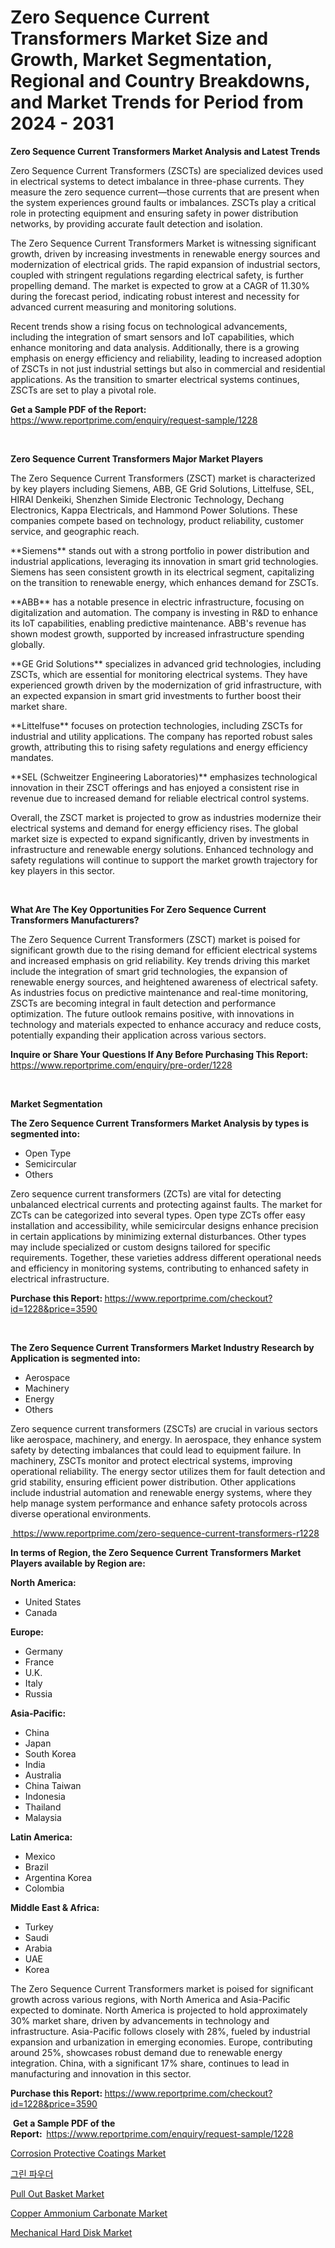 <p><h1>Zero Sequence Current Transformers Market Size and Growth, Market Segmentation, Regional and Country Breakdowns, and Market Trends for Period from 2024 -  2031</h1></p><p><strong>Zero Sequence Current Transformers Market Analysis and Latest Trends</strong></p>
<p><p>Zero Sequence Current Transformers (ZSCTs) are specialized devices used in electrical systems to detect imbalance in three-phase currents. They measure the zero sequence current—those currents that are present when the system experiences ground faults or imbalances. ZSCTs play a critical role in protecting equipment and ensuring safety in power distribution networks, by providing accurate fault detection and isolation.</p><p>The Zero Sequence Current Transformers Market is witnessing significant growth, driven by increasing investments in renewable energy sources and modernization of electrical grids. The rapid expansion of industrial sectors, coupled with stringent regulations regarding electrical safety, is further propelling demand. The market is expected to grow at a CAGR of 11.30% during the forecast period, indicating robust interest and necessity for advanced current measuring and monitoring solutions.</p><p>Recent trends show a rising focus on technological advancements, including the integration of smart sensors and IoT capabilities, which enhance monitoring and data analysis. Additionally, there is a growing emphasis on energy efficiency and reliability, leading to increased adoption of ZSCTs in not just industrial settings but also in commercial and residential applications. As the transition to smarter electrical systems continues, ZSCTs are set to play a pivotal role.</p></p>
<p><strong>Get a Sample PDF of the Report:&nbsp;</strong> <a href="https://www.reportprime.com/enquiry/request-sample/1228">https://www.reportprime.com/enquiry/request-sample/1228</a></p>
<p>&nbsp;</p>
<p><strong>Zero Sequence Current Transformers Major Market Players</strong></p>
<p><p>The Zero Sequence Current Transformers (ZSCT) market is characterized by key players including Siemens, ABB, GE Grid Solutions, Littelfuse, SEL, HIRAI Denkeiki, Shenzhen Simide Electronic Technology, Dechang Electronics, Kappa Electricals, and Hammond Power Solutions. These companies compete based on technology, product reliability, customer service, and geographic reach.</p><p>**Siemens** stands out with a strong portfolio in power distribution and industrial applications, leveraging its innovation in smart grid technologies. Siemens has seen consistent growth in its electrical segment, capitalizing on the transition to renewable energy, which enhances demand for ZSCTs.</p><p>**ABB** has a notable presence in electric infrastructure, focusing on digitalization and automation. The company is investing in R&D to enhance its IoT capabilities, enabling predictive maintenance. ABB's revenue has shown modest growth, supported by increased infrastructure spending globally.</p><p>**GE Grid Solutions** specializes in advanced grid technologies, including ZSCTs, which are essential for monitoring electrical systems. They have experienced growth driven by the modernization of grid infrastructure, with an expected expansion in smart grid investments to further boost their market share.</p><p>**Littelfuse** focuses on protection technologies, including ZSCTs for industrial and utility applications. The company has reported robust sales growth, attributing this to rising safety regulations and energy efficiency mandates.</p><p>**SEL (Schweitzer Engineering Laboratories)** emphasizes technological innovation in their ZSCT offerings and has enjoyed a consistent rise in revenue due to increased demand for reliable electrical control systems.</p><p>Overall, the ZSCT market is projected to grow as industries modernize their electrical systems and demand for energy efficiency rises. The global market size is expected to expand significantly, driven by investments in infrastructure and renewable energy solutions. Enhanced technology and safety regulations will continue to support the market growth trajectory for key players in this sector.</p></p>
<p>&nbsp;</p>
<p><strong>What Are The Key Opportunities For Zero Sequence Current Transformers Manufacturers?</strong></p>
<p><p>The Zero Sequence Current Transformers (ZSCT) market is poised for significant growth due to the rising demand for efficient electrical systems and increased emphasis on grid reliability. Key trends driving this market include the integration of smart grid technologies, the expansion of renewable energy sources, and heightened awareness of electrical safety. As industries focus on predictive maintenance and real-time monitoring, ZSCTs are becoming integral in fault detection and performance optimization. The future outlook remains positive, with innovations in technology and materials expected to enhance accuracy and reduce costs, potentially expanding their application across various sectors.</p></p>
<p><strong>Inquire or Share Your Questions If Any Before Purchasing This Report:</strong> <a href="https://www.reportprime.com/enquiry/pre-order/1228">https://www.reportprime.com/enquiry/pre-order/1228</a></p>
<p>&nbsp;</p>
<p><strong>Market Segmentation</strong></p>
<p><strong>The Zero Sequence Current Transformers Market Analysis by types is segmented into:</strong></p>
<p><ul><li>Open Type</li><li>Semicircular</li><li>Others</li></ul></p>
<p><p>Zero sequence current transformers (ZCTs) are vital for detecting unbalanced electrical currents and protecting against faults. The market for ZCTs can be categorized into several types. Open type ZCTs offer easy installation and accessibility, while semicircular designs enhance precision in certain applications by minimizing external disturbances. Other types may include specialized or custom designs tailored for specific requirements. Together, these varieties address different operational needs and efficiency in monitoring systems, contributing to enhanced safety in electrical infrastructure.</p></p>
<p><strong>Purchase this Report:&nbsp;</strong><a href="https://www.reportprime.com/checkout?id=1228&price=3590">https://www.reportprime.com/checkout?id=1228&price=3590</a></p>
<p>&nbsp;</p>
<p><strong>The Zero Sequence Current Transformers Market Industry Research by Application is segmented into:</strong></p>
<p><ul><li>Aerospace</li><li>Machinery</li><li>Energy</li><li>Others</li></ul></p>
<p><p>Zero sequence current transformers (ZSCTs) are crucial in various sectors like aerospace, machinery, and energy. In aerospace, they enhance system safety by detecting imbalances that could lead to equipment failure. In machinery, ZSCTs monitor and protect electrical systems, improving operational reliability. The energy sector utilizes them for fault detection and grid stability, ensuring efficient power distribution. Other applications include industrial automation and renewable energy systems, where they help manage system performance and enhance safety protocols across diverse operational environments.</p></p>
<p><a href="https://www.reportprime.com/zero-sequence-current-transformers-r1228">&nbsp;https://www.reportprime.com/zero-sequence-current-transformers-r1228</a></p>
<p><strong>In terms of Region, the Zero Sequence Current Transformers Market Players available by Region are:</strong></p>
<p>
    <p> <strong> North America: </strong>
        <ul>
            <li>United States</li>
            <li>Canada</li>
        </ul>
        </p> 
    <p> <strong> Europe: </strong>
        <ul>
            <li>Germany</li>
            <li>France</li>
            <li>U.K.</li>
            <li>Italy</li>
            <li>Russia</li>
        </ul>
        </p> 
    <p> <strong> Asia-Pacific: </strong>
        <ul>
            <li>China</li>
            <li>Japan</li>
            <li>South Korea</li>
            <li>India</li>
            <li>Australia</li>
            <li>China Taiwan</li>
            <li>Indonesia</li>
            <li>Thailand</li>
            <li>Malaysia</li>
        </ul>
        </p> 
    <p> <strong> Latin America: </strong>
        <ul>
            <li>Mexico</li>
            <li>Brazil</li>
            <li>Argentina Korea</li>
            <li>Colombia</li>
        </ul>
        </p> 
    <p> <strong> Middle East & Africa: </strong>
        <ul>
            <li>Turkey</li>
            <li>Saudi</li>
            <li>Arabia</li>
            <li>UAE</li>
            <li>Korea</li>
        </ul>
    </p>
    </p>
<p><p>The Zero Sequence Current Transformers market is poised for significant growth across various regions, with North America and Asia-Pacific expected to dominate. North America is projected to hold approximately 30% market share, driven by advancements in technology and infrastructure. Asia-Pacific follows closely with 28%, fueled by industrial expansion and urbanization in emerging economies. Europe, contributing around 25%, showcases robust demand due to renewable energy integration. China, with a significant 17% share, continues to lead in manufacturing and innovation in this sector.</p></p>
<p><strong>Purchase this Report: </strong><a href="https://www.reportprime.com/checkout?id=1228&price=3590">https://www.reportprime.com/checkout?id=1228&price=3590</a></p>
<p>&nbsp;<strong>Get a Sample PDF of the Report:&nbsp;&nbsp;</strong><a href="https://www.reportprime.com/enquiry/request-sample/1228">https://www.reportprime.com/enquiry/request-sample/1228</a></p>
<p><strong></strong></p>
<p><p><a href="https://medium.com/@richard.james09789/what-innovations-and-market-trends-are-shaping-the-corrosion-protective-coatings-market-08ee3271c6de">Corrosion Protective Coatings Market</a></p><p><a href="https://medium.com/@macking460/%EB%85%B9%EC%83%89-%ED%8C%8C%EC%9A%B0%EB%8D%94-%EC%8B%9C%EC%9E%A5-%EC%A0%84%EB%9E%B5%EC%A0%81-%ED%86%B5%EC%B0%B0-%EB%85%B9%EC%83%89-%ED%8C%8C%EC%9A%B0%EB%8D%94-%EC%82%B0%EC%97%85%EC%9D%98-%EC%A0%9C%ED%92%88-%EC%A7%84%ED%99%94-%EB%B0%8F-%EC%8B%9C%EC%9E%A5-%EC%84%B8%EB%B6%84%ED%99%94-2f09aa63c2ba">그린 파우더</a></p><p><a href="https://www.linkedin.com/pulse/global-pull-out-basket-market-projected-grow-cagr-145-forcasted-7pblf?trackingId=sUkUoz1uS9mZZGoVKcKYKA%3D%3D">Pull Out Basket Market</a></p><p><a href="https://medium.com/@richard.james09789/market-trends-in-the-global-copper-ammonium-carbonate-market-forecast-and-analysis-2024-2031-00211d304b04">Copper Ammonium Carbonate Market</a></p><p><a href="https://github.com/bmorecock/Market-Research-Report-List-5/blob/main/mechanical-hard-disk-market.md">Mechanical Hard Disk Market</a></p></p>